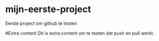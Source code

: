 # mijn-eerste-project
Eerste project om github te testen

#Extra content
Dit is extra content om te testen dat push en pull werkt.
